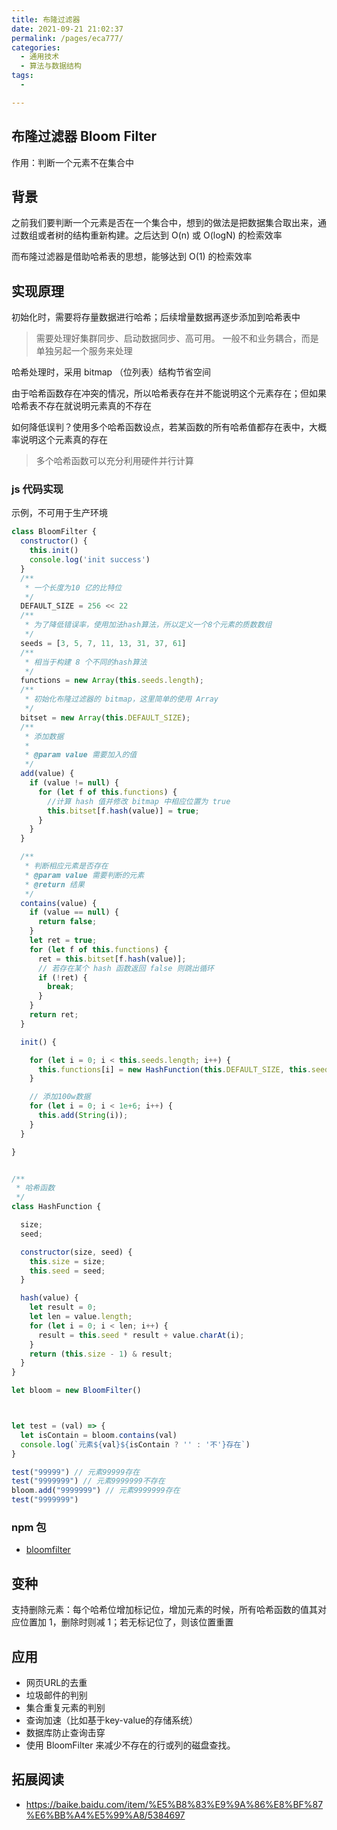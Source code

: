 ```yaml
---
title: 布隆过滤器
date: 2021-09-21 21:02:37
permalink: /pages/eca777/
categories:
  - 通用技术
  - 算法与数据结构
tags:
  - 

---
```

## 布隆过滤器 Bloom Filter

作用：判断一个元素不在集合中

## 背景

之前我们要判断一个元素是否在一个集合中，想到的做法是把数据集合取出来，通过数组或者树的结构重新构建。之后达到 O(n) 或 O(logN) 的检索效率

而布隆过滤器是借助哈希表的思想，能够达到 O(1) 的检索效率

## 实现原理

初始化时，需要将存量数据进行哈希；后续增量数据再逐步添加到哈希表中
> 需要处理好集群同步、启动数据同步、高可用。
> 一般不和业务耦合，而是单独另起一个服务来处理

哈希处理时，采用 bitmap （位列表）结构节省空间

由于哈希函数存在冲突的情况，所以哈希表存在并不能说明这个元素存在；但如果哈希表不存在就说明元素真的不存在


如何降低误判？使用多个哈希函数设点，若某函数的所有哈希值都存在表中，大概率说明这个元素真的存在
> 多个哈希函数可以充分利用硬件并行计算

### js 代码实现

示例，不可用于生产环境

```js
class BloomFilter {
  constructor() {
    this.init()
    console.log('init success')
  }
  /**
   * 一个长度为10 亿的比特位
   */
  DEFAULT_SIZE = 256 << 22
  /**
   * 为了降低错误率，使用加法hash算法，所以定义一个8个元素的质数数组
   */
  seeds = [3, 5, 7, 11, 13, 31, 37, 61]
  /**
   * 相当于构建 8 个不同的hash算法
   */
  functions = new Array(this.seeds.length);
  /**
   * 初始化布隆过滤器的 bitmap，这里简单的使用 Array
   */
  bitset = new Array(this.DEFAULT_SIZE);
  /**
   * 添加数据
   *
   * @param value 需要加入的值
   */
  add(value) {
    if (value != null) {
      for (let f of this.functions) {
        //计算 hash 值并修改 bitmap 中相应位置为 true
        this.bitset[f.hash(value)] = true;
      }
    }
  }

  /**
   * 判断相应元素是否存在
   * @param value 需要判断的元素
   * @return 结果
   */
  contains(value) {
    if (value == null) {
      return false;
    }
    let ret = true;
    for (let f of this.functions) {
      ret = this.bitset[f.hash(value)];
      // 若存在某个 hash 函数返回 false 则跳出循环
      if (!ret) {
        break;
      }
    }
    return ret;
  }

  init() {

    for (let i = 0; i < this.seeds.length; i++) {
      this.functions[i] = new HashFunction(this.DEFAULT_SIZE, this.seeds[i]);
    }

    // 添加100w数据
    for (let i = 0; i < 1e+6; i++) {
      this.add(String(i));
    }
  }

}


/**
 * 哈希函数
 */
class HashFunction {

  size;
  seed;

  constructor(size, seed) {
    this.size = size;
    this.seed = seed;
  }

  hash(value) {
    let result = 0;
    let len = value.length;
    for (let i = 0; i < len; i++) {
      result = this.seed * result + value.charAt(i);
    }
    return (this.size - 1) & result;
  }
}

let bloom = new BloomFilter()



let test = (val) => {
  let isContain = bloom.contains(val)
  console.log(`元素${val}${isContain ? '' : '不'}存在`)
}

test("99999") // 元素99999存在
test("9999999") // 元素9999999不存在
bloom.add("9999999") // 元素9999999存在
test("9999999")
```

### npm 包

- [bloomfilter](https://github.com/jasondavies/bloomfilter.js/blob/master/bloomfilter.js) 


## 变种

支持删除元素：每个哈希位增加标记位，增加元素的时候，所有哈希函数的值其对应位置加 1，删除时则减 1；若无标记位了，则该位置重置



## 应用

- 网页URL的去重
- 垃圾邮件的判别
- 集合重复元素的判别
- 查询加速（比如基于key-value的存储系统）
- 数据库防止查询击穿
- 使用 BloomFilter 来减少不存在的行或列的磁盘查找。

## 拓展阅读

- https://baike.baidu.com/item/%E5%B8%83%E9%9A%86%E8%BF%87%E6%BB%A4%E5%99%A8/5384697